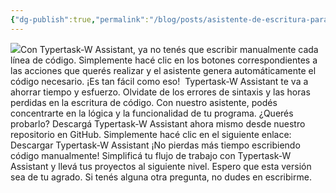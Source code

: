 ```yaml
---
{"dg-publish":true,"permalink":"/blog/posts/asistente-de-escritura-para-typertask-28-typertask-w-assistant-29/","dgPassFrontmatter":true}
---
```


[
![](../fetched_images\20231113-134207_chrome.png)](https://blogger.googleusercontent.com/img/b/R29vZ2xl/AVvXsEgs-xhboWXlHR52Pgrn0CPiwgQ5aazKDv_CtOYOlcnPe3HXUsg0_rTmMEVWM8oWToxXew3bDB2LQyeFzuUhPsUpG4gwMnBx-9G8-DeIyYGlZseTxVw-NzCvb0atGdWlisiikXGxSzXo4HRYzZsTqlHSmr_kkeIkOWg66rYZmSpXJHNCKb7bDitmzWEaaK8/s840/20231113-134207_chrome.png)Con Typertask\-W Assistant, ya no tenés que escribir manualmente cada línea de código. Simplemente hacé clic en los botones correspondientes a las acciones que querés realizar y el asistente genera automáticamente el código necesario. ¡Es tan fácil como eso\!
 Typertask\-W Assistant te va a ahorrar tiempo y esfuerzo. Olvidate de los errores de sintaxis y las horas perdidas en la escritura de código. Con nuestro asistente, podés concentrarte en la lógica y la funcionalidad de tu programa.
¿Querés probarlo? Descargá Typertask\-W Assistant ahora mismo desde nuestro repositorio en GitHub. Simplemente hacé clic en el siguiente enlace: Descargar Typertask\-W Assistant
¡No pierdas más tiempo escribiendo código manualmente\! Simplificá tu flujo de trabajo con Typertask\-W Assistant y llevá tus proyectos al siguiente nivel.
Espero que esta versión sea de tu agrado. Si tenés alguna otra pregunta, no dudes en escribirme.

